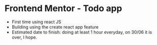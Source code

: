 # Frontend Mentor - Todo app

- First time using react JS
- Building using the create react app feature
- Estimated date to finish: doing at least 1 hour everyday, on 30/06 it is over, I hope.